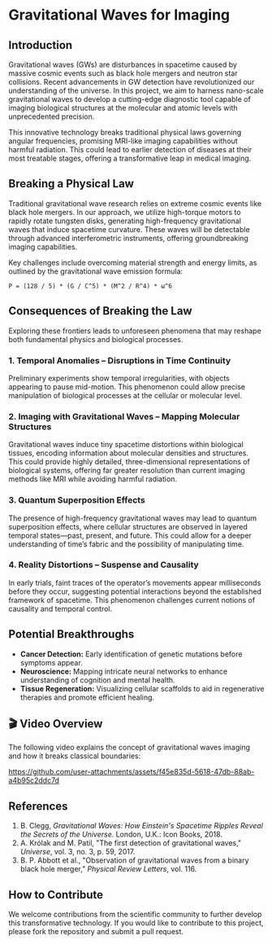 # Gravitational Waves for Imaging

## Introduction

Gravitational waves (GWs) are disturbances in spacetime caused by massive cosmic events such as black hole mergers and neutron star collisions. Recent advancements in GW detection have revolutionized our understanding of the universe. In this project, we aim to harness nano-scale gravitational waves to develop a cutting-edge diagnostic tool capable of imaging biological structures at the molecular and atomic levels with unprecedented precision.

This innovative technology breaks traditional physical laws governing angular frequencies, promising MRI-like imaging capabilities without harmful radiation. This could lead to earlier detection of diseases at their most treatable stages, offering a transformative leap in medical imaging.

## Breaking a Physical Law

Traditional gravitational wave research relies on extreme cosmic events like black hole mergers. In our approach, we utilize high-torque motors to rapidly rotate tungsten disks, generating high-frequency gravitational waves that induce spacetime curvature. These waves will be detectable through advanced interferometric instruments, offering groundbreaking imaging capabilities.

Key challenges include overcoming material strength and energy limits, as outlined by the gravitational wave emission formula:

```
P = (128 / 5) * (G / C^5) * (M^2 / R^4) * ω^6
```

## Consequences of Breaking the Law

Exploring these frontiers leads to unforeseen phenomena that may reshape both fundamental physics and biological processes.

### 1. Temporal Anomalies – Disruptions in Time Continuity
Preliminary experiments show temporal irregularities, with objects appearing to pause mid-motion. This phenomenon could allow precise manipulation of biological processes at the cellular or molecular level.

### 2. Imaging with Gravitational Waves – Mapping Molecular Structures
Gravitational waves induce tiny spacetime distortions within biological tissues, encoding information about molecular densities and structures. This could provide highly detailed, three-dimensional representations of biological systems, offering far greater resolution than current imaging methods like MRI while avoiding harmful radiation.

### 3. Quantum Superposition Effects
The presence of high-frequency gravitational waves may lead to quantum superposition effects, where cellular structures are observed in layered temporal states—past, present, and future. This could allow for a deeper understanding of time’s fabric and the possibility of manipulating time.

### 4. Reality Distortions – Suspense and Causality
In early trials, faint traces of the operator’s movements appear milliseconds before they occur, suggesting potential interactions beyond the established framework of spacetime. This phenomenon challenges current notions of causality and temporal control.

## Potential Breakthroughs

- **Cancer Detection:** Early identification of genetic mutations before symptoms appear.
- **Neuroscience:** Mapping intricate neural networks to enhance understanding of cognition and mental health.
- **Tissue Regeneration:** Visualizing cellular scaffolds to aid in regenerative therapies and promote efficient healing.


## 🎬 Video Overview

The following video explains the concept of gravitational waves imaging and how it breaks classical boundaries:

https://github.com/user-attachments/assets/f45e835d-5618-47db-88ab-a4b95c2ddc7d
## References

1. B. Clegg, *Gravitational Waves: How Einstein's Spacetime Ripples Reveal the Secrets of the Universe*. London, U.K.: Icon Books, 2018.
2. A. Królak and M. Patil, "The first detection of gravitational waves," *Universe*, vol. 3, no. 3, p. 59, 2017.
3. B. P. Abbott et al., "Observation of gravitational waves from a binary black hole merger," *Physical Review Letters*, vol. 116.

## How to Contribute

We welcome contributions from the scientific community to further develop this transformative technology. If you would like to contribute to this project, please fork the repository and submit a pull request.
